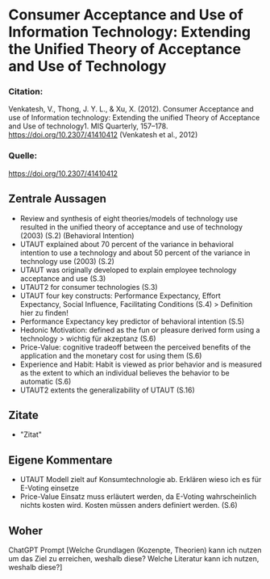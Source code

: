 #  Consumer Acceptance and Use of Information Technology: Extending the Unified Theory of Acceptance and Use of Technology

### Citation:
Venkatesh, V., Thong, J. Y. L., & Xu, X. (2012). Consumer Acceptance and use of Information technology: Extending the unified Theory of Acceptance and Use of technology1. MIS Quarterly, 157–178. https://doi.org/10.2307/41410412
(Venkatesh et al., 2012)

### Quelle:
https://doi.org/10.2307/41410412

## Zentrale Aussagen
- Review and synthesis of eight theories/models of technology use resulted in the unified theory of acceptance and use of technology (2003) (S.2) (Behavioral Intention)
- UTAUT explained about 70 percent of the variance in behavioral intention to use a technology and about 50 percent of the variance in technology use (2003) (S.2)
- UTAUT was originally developed to explain employee technology acceptance and use (S.3)
- UTAUT2 for consumer technologies (S.3)
- UTAUT four key constructs: Performance Expectancy, Effort Expectancy, Social Influence, Facilitating Conditions (S.4) > Definition hier zu finden!
- Performance Expectancy key predictor of behavioral intention (S.5)
- Hedonic Motivation: defined as the fun or pleasure derived form using a technology > wichtig für akzeptanz (S.6)
- Price-Value: cognitive tradeoff between the perceived benefits of the application and the monetary cost for using them (S.6)
- Experience and Habit: Habit is viewed as prior behavior and is measured as the extent to which an individual believes the behavior to be automatic (S.6)
- UTAUT2 extents the generalizability of UTAUT (S.16)

## Zitate
- "Zitat"

## Eigene Kommentare
- UTAUT Modell zielt auf Konsumtechnologie ab. Erklären wieso ich es für E-Voting einsetze
- Price-Value Einsatz muss erläutert werden, da E-Voting wahrscheinlich nichts kosten wird. Kosten müssen anders definiert werden. (S.6)

## Woher
ChatGPT Prompt [Welche Grundlagen (Kozenpte, Theorien) kann ich nutzen um das Ziel zu erreichen, weshalb diese? Welche Literatur kann ich nutzen, weshalb diese?]